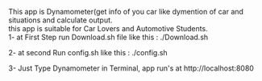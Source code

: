 This app is Dynamometer(get info of you car like dymention of car and situations and calculate output.</br>
this app is suitable for Car Lovers and Automotive Students.</br>
1- at First Step run Download.sh file like this : ./Download.sh</br>

2- at second Run config.sh like this : ./config.sh</br>

3- Just Type Dynamometer in Terminal, app run's at http://localhost:8080</br>

